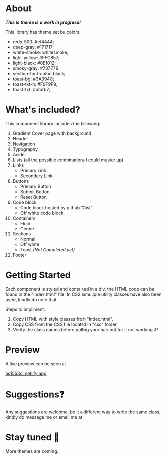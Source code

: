 # About

***This is theme is a work in progress!***

 This library has theme set bu colors:
- reds-500:  #ef4444;
- deep-gray:    #171717;
- white-smoke: whitesmoke;
- light-yellow: #FFC857;
- light-black:  #0E1012;
- smoky-gray:   #73777B;
- section-font-color: black;
- toast-bg:     #3A394C;
- toast-txt-h:  #F9F9F9;
- toast-txt:    #afafb7;

# What's included?
This component library includes the following:
1. Gradient Cover page with background
2. Header
3. Navigation
3. Typography
3. Aside
3. Lists (all the possible combinations I could muster up)
3. Links
    - Primary Link
    - Secondary Link
3. Buttons
    - Primary Button
    - Submit Button
    - Reset Button
3. Code block
    - Code block hosted by github "Gist"
    - Off white code block
3. Containers
    - Fluid
    - Center 
3. Sections
    - Normal
    - Off white
    - Toast *(Not Completed yet)*
3. Footer

# Getting Started
Each component is styled and contained in a div, the HTML code can be found in the "index.html" file. In CSS mmuliple utility classes have also been used, kindly do note that.

Steps to impliment:
1. Copy HTML with style classes from "index.html".
2. Copy CSS from the CSS file located in "css" folder.
3. Verify the class names before pulling your hair out for it not working :P

# Preview
A live preview can be seen at 

[as1553cl.netlify.app](https://as1553cl.netlify.app)

# Suggestions❓
Any suggestions are welcome, be it a different way to write the same class, kindly do message me or email me at 

# Stay tuned 👀
More themes are coming.